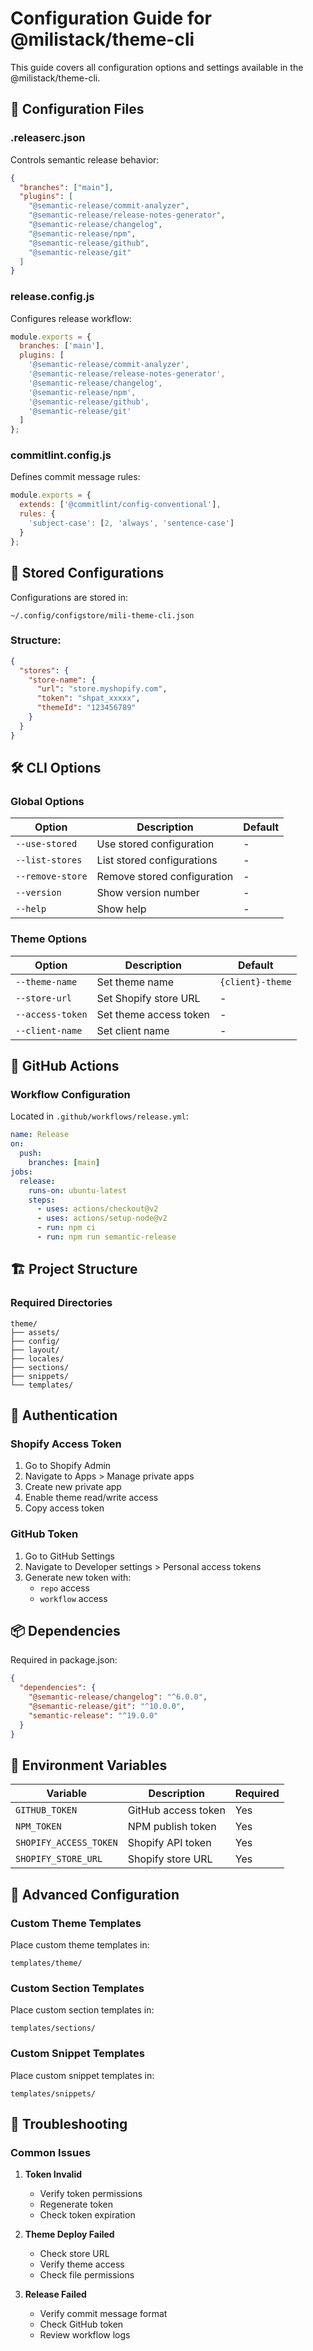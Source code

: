 # Configuration Guide for @milistack/theme-cli

This guide covers all configuration options and settings available in the @milistack/theme-cli.

## 📝 Configuration Files

### .releaserc.json
Controls semantic release behavior:
```json
{
  "branches": ["main"],
  "plugins": [
    "@semantic-release/commit-analyzer",
    "@semantic-release/release-notes-generator",
    "@semantic-release/changelog",
    "@semantic-release/npm",
    "@semantic-release/github",
    "@semantic-release/git"
  ]
}
```

### release.config.js
Configures release workflow:
```javascript
module.exports = {
  branches: ['main'],
  plugins: [
    '@semantic-release/commit-analyzer',
    '@semantic-release/release-notes-generator',
    '@semantic-release/changelog',
    '@semantic-release/npm',
    '@semantic-release/github',
    '@semantic-release/git'
  ]
};
```

### commitlint.config.js
Defines commit message rules:
```javascript
module.exports = {
  extends: ['@commitlint/config-conventional'],
  rules: {
    'subject-case': [2, 'always', 'sentence-case']
  }
};
```

## 🔐 Stored Configurations

Configurations are stored in:
```
~/.config/configstore/mili-theme-cli.json
```

### Structure:
```json
{
  "stores": {
    "store-name": {
      "url": "store.myshopify.com",
      "token": "shpat_xxxxx",
      "themeId": "123456789"
    }
  }
}
```

## 🛠️ CLI Options

### Global Options
| Option | Description | Default |
|--------|-------------|---------|
| `--use-stored` | Use stored configuration | - |
| `--list-stores` | List stored configurations | - |
| `--remove-store` | Remove stored configuration | - |
| `--version` | Show version number | - |
| `--help` | Show help | - |

### Theme Options
| Option | Description | Default |
|--------|-------------|---------|
| `--theme-name` | Set theme name | `{client}-theme` |
| `--store-url` | Set Shopify store URL | - |
| `--access-token` | Set theme access token | - |
| `--client-name` | Set client name | - |

## 🔄 GitHub Actions

### Workflow Configuration
Located in `.github/workflows/release.yml`:
```yaml
name: Release
on:
  push:
    branches: [main]
jobs:
  release:
    runs-on: ubuntu-latest
    steps:
      - uses: actions/checkout@v2
      - uses: actions/setup-node@v2
      - run: npm ci
      - run: npm run semantic-release
```

## 🏗️ Project Structure

### Required Directories
```
theme/
├── assets/
├── config/
├── layout/
├── locales/
├── sections/
├── snippets/
└── templates/
```

## 🔑 Authentication

### Shopify Access Token
1. Go to Shopify Admin
2. Navigate to Apps > Manage private apps
3. Create new private app
4. Enable theme read/write access
5. Copy access token

### GitHub Token
1. Go to GitHub Settings
2. Navigate to Developer settings > Personal access tokens
3. Generate new token with:
   - `repo` access
   - `workflow` access

## 📦 Dependencies

Required in package.json:
```json
{
  "dependencies": {
    "@semantic-release/changelog": "^6.0.0",
    "@semantic-release/git": "^10.0.0",
    "semantic-release": "^19.0.0"
  }
}
```

## 🚀 Environment Variables

| Variable | Description | Required |
|----------|-------------|----------|
| `GITHUB_TOKEN` | GitHub access token | Yes |
| `NPM_TOKEN` | NPM publish token | Yes |
| `SHOPIFY_ACCESS_TOKEN` | Shopify API token | Yes |
| `SHOPIFY_STORE_URL` | Shopify store URL | Yes |

## 🔧 Advanced Configuration

### Custom Theme Templates
Place custom theme templates in:
```
templates/theme/
```

### Custom Section Templates
Place custom section templates in:
```
templates/sections/
```

### Custom Snippet Templates
Place custom snippet templates in:
```
templates/snippets/
```

## 🐛 Troubleshooting

### Common Issues

1. **Token Invalid**
   - Verify token permissions
   - Regenerate token
   - Check token expiration

2. **Theme Deploy Failed**
   - Check store URL
   - Verify theme access
   - Check file permissions

3. **Release Failed**
   - Verify commit message format
   - Check GitHub token
   - Review workflow logs
